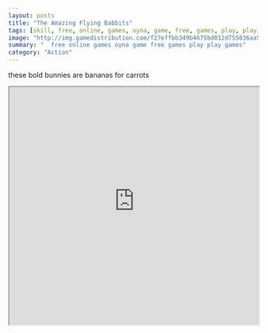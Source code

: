 ```yaml
---
layout: posts
title: "The Amazing Flying Babbits"
tags: [skill, free, online, games, oyna, game, free, games, play, play, games]
image: "http://img.gamedistribution.com/f27effbb349b4675bd012d755836aa5a.jpg"
summary: "  free online games oyna game free games play play games"
category: "Action"
---
```


these bold bunnies are bananas for carrots

<iframe width="100%" height="480px;" src="http://flash.gamedistribution.com?game=f27effbb349b4675bd012d755836aa5a"></iframe>